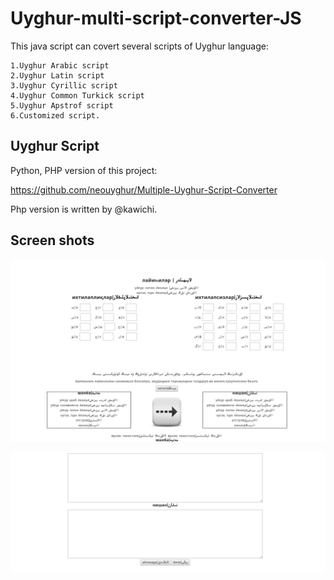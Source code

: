 # Uyghur-multi-script-converter-JS

This java script can covert several scripts of Uyghur language: 

    1.Uyghur Arabic script 
    2.Uyghur Latin script
    3.Uyghur Cyrillic script
    4.Uyghur Common Turkick script
    5.Uyghur Apstrof script
    6.Customized script.
    
Uyghur Script
--------

Python, PHP version of this project:

https://github.com/neouyghur/Multiple-Uyghur-Script-Converter

Php version is written by @kawichi.


## Screen shots
![screen-shot 1](./screenshots/1.png)

![screen-shot 2](./screenshots/2.png)
